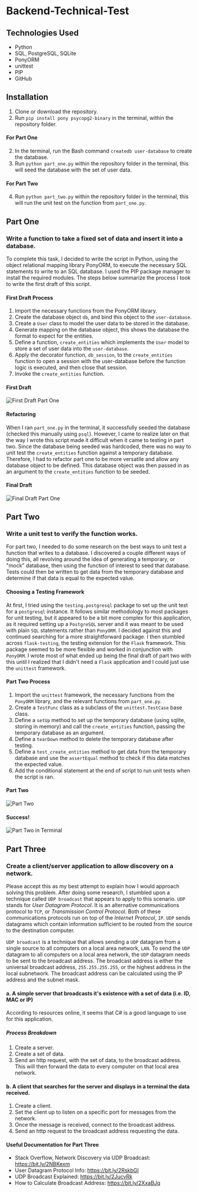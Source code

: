 # Backend-Technical-Test

## Technologies Used
* Python
* SQL, PostgreSQL, SQLite
* PonyORM
* unittest
* PIP
* GitHub

## Installation
1. Clone or download the repository.
2. Run `pip install pony psycopg2-binary` in the terminal, within the repository folder.
#### For Part One
2. In the terminal, run the Bash command `createdb user-database` to create the database.
3. Run `python part_one.py` within the repository folder in the terminal, this will seed the database with the set of user data.
#### For Part Two
4. Run `python part_two.py` within the repository folder in the terminal, this will run the unit test on the function from `part_one.py`.

## Part One
### Write a function to take a fixed set of data and insert it into a database.
To complete this task, I decided to write the script in Python, using the object relational mapping library PonyORM, to execute the necessary SQL statements to write to an SQL database. I used the PIP package manager to install the required modules. The steps below summarize the process I took to write the first draft of this script.

#### First Draft Process
1. Import the necessary functions from the PonyORM library.
2. Create the database object `db`, and bind this object to the `user-database`.
3. Create a `User` class to model the user data to be stored in the database.
4. Generate mapping on the database object, this shows the database the format to expect for the entities.
5. Define a function, `create_entities` which implements the `User` model to store a set of user data into the `user-database`.
6. Apply the decorator function, `db_session`, to the `create_entities` function to open a session with the user-database before the function logic is executed, and then close that session.
7. Invoke the `create_entities` function.

#### First Draft
![First Draft Part One](https://i.imgur.com/g5PdQg0.png)

#### Refactoring
When I ran `part_one.py` in the terminal, it successfully seeded the database (checked this manually using `psql`). However, I came to realize later on that the way I wrote this script made it difficult when it came to testing in part two. Since the database being seeded was hardcoded, there was no way to unit test the `create_entities` function against a temporary database. Therefore, I had to refactor part one to be more versatile and allow any database object to be defined. This database object was then passed in as an argument to the `create_entities` function to be seeded.

#### Final Draft
![Final Draft Part One](https://i.imgur.com/WvOGkHQ.png)

## Part Two
### Write a unit test to verify the function works.
For part two, I needed to do some research on the best ways to unit test a function that writes to a database. I discovered a couple different ways of doing this, all revolving around the idea of generating a temporary, or "mock" database, then using the function of interest to seed that database. Tests could then be written to get data from the temporary database and determine if that data is equal to the expected value.

#### Choosing a Testing Framework
At first, I tried using the `testing.postgresql` package to set up the unit test for a `postgresql` instance. It follows similar methodology to most packages for unit testing, but it appeared to be a bit more complex for this application, as it required setting up a `PostgreSQL` server and it was meant to be used with plain `SQL` statements rather than `PonyORM`. I decided against this and continued searching for a more straightforward package. I then stumbled across `flask-testing`, the testing extension for the `Flask` framework. This package seemed to be more flexible and worked in conjunction with `PonyORM`. I wrote most of what ended up being the final draft of part two with this until I realized that I didn't need a `Flask` application and I could just use the `unittest` framework.

#### Part Two Process
1. Import the `unittest` framework, the necessary functions from the `PonyORM` library, and the relevant functions from `part_one.py`.
2. Create a `TestFunc` class as a subclass of the `unittest.TestCase` base class.
3. Define a `setUp` method to set up the temporary database (using sqlite, storing in memory) and call the `create_entities` function, passing the temporary database as an argument.
4. Define a `tearDown` method to delete the temporary database after testing.
5. Define a `test_create_entities` method to get data from the temporary database and use the `assertEqual` method to check if this data matches the expected value.
6. Add the conditional statement at the end of script to run unit tests when the script is ran.

#### Part Two
![Part Two](https://i.imgur.com/RHZaMD1.png)

#### Success!
![Part Two in Terminal](https://i.imgur.com/LQJkuex.png)

## Part Three
### Create a client/server application to allow discovery on a network.
Please accept this as my best attempt to explain how I would approach solving this problem. After doing some research, I stumbled upon a technique called `UDP broadcast` that appears to apply to this scenario. `UDP` stands for *User Datagram Protocol*. It is an alternative communications protocol to `TCP`, or *Transmission Control Protocol*. Both of these communications protocols run on top of the *Internet Protocol*, `IP`. `UDP` sends datagrams which contain information sufficient to be routed from the source to the destination computer.

`UDP broadcast` is a technique that allows sending a `UDP` datagram from a single source to all computers on a local area network, `LAN`. To send the `UDP` datagram to all computers on a local area network, the `UDP` datagram needs to be sent to the broadcast address. The broadcast address is either the universal broadcast address, `255.255.255.255`, or the highest address in the local subnetwork. The broadcast address can be calculated using the IP address and the subnet mask.

#### a. A simple server that broadcasts it's existence with a set of data (i.e. ID, MAC or IP)
According to resources online, it seems that C# is a good language to use for this application.

##### Process Breakdown
1. Create a server.
2. Create a set of data.
3. Send an http request, with the set of data, to the broadcast address. This will then forward the data to   every computer on that local area network.

#### b. A client that searches for the server and displays in a terminal the data received.
1. Create a client.
2. Set the client up to listen on a specific port for messages from the network.
3. Once the message is received, connect to the broadcast address.
4. Send an http request to the broadcast address requesting the data.

#### Useful Documentation for Part Three
* Stack Overflow, Network Discovery via UDP Broadcast: https://bit.ly/2NBKexm
* User Datagram Protocol Info: https://bit.ly/2RskbGI
* UDP Broadcast Explained: https://bit.ly/2JucvRk
* How to Calculate Broadcast Address: https://bit.ly/2XxaBJq
